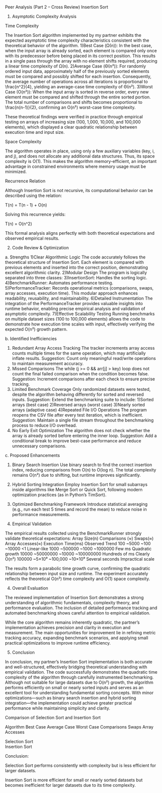 Peer Analysis (Part 2 – Cross Review) Insertion Sort

1. Asymptotic Complexity Analysis

Time Complexity

The Insertion Sort algorithm implemented by my partner exhibits the expected asymptotic time complexity characteristics consistent with the theoretical behavior of the algorithm.
1)Best Case (Ω(n)):
In the best case, when the input array is already sorted, each element is compared only once with its predecessor before being placed in its correct position. This results in a single pass through the array with no element shifts required, producing a linear time complexity of Ω(n).
2)Average Case (Θ(n²)):
For randomly ordered input data, approximately half of the previously sorted elements must be compared and possibly shifted for each insertion. Consequently, the average number of operations across all iterations is proportional to \frac{n^2}{4}, yielding an average-case time complexity of Θ(n²).
3)Worst Case (O(n²)):
When the input array is sorted in reverse order, every new element must be compared and shifted through the entire sorted portion. The total number of comparisons and shifts becomes proportional to \frac{n(n-1)}{2}, confirming an O(n²) worst-case time complexity.

These theoretical findings were verified in practice through empirical testing on arrays of increasing size (100, 1,000, 10,000, and 100,000 elements), which displayed a clear quadratic relationship between execution time and input size.

Space Complexity

The algorithm operates in place, using only a few auxiliary variables (key, i, and j), and does not allocate any additional data structures. Thus, its space complexity is O(1).
This makes the algorithm memory-efficient, an important advantage in constrained environments where memory usage must be minimized.

Recurrence Relation

Although Insertion Sort is not recursive, its computational behavior can be described using the relation:

T(n) = T(n - 1) + O(n)

Solving this recurrence yields:

T(n) = O(n^2)

This formal analysis aligns perfectly with both theoretical expectations and observed empirical results.


2. Code Review & Optimization

a. Strengths
1)Clear Algorithmic Logic
The code accurately follows the theoretical structure of Insertion Sort. Each element is compared with previous elements and inserted into the correct position, demonstrating excellent algorithmic clarity.
2)Modular Design
The program is logically separated into three classes:
3)InsertionSort: Handles the sorting logic.
4)BenchmarkRunner: Automates performance testing.
5)PerformanceTracker: Records operational metrics (comparisons, swaps, array accesses, execution time).
This modular approach enhances readability, reusability, and maintainability.
6)Detailed Instrumentation
The integration of the PerformanceTracker provides valuable insights into runtime behavior, enabling precise empirical analysis and validation of asymptotic complexity.
7)Effective Scalability Testing
Running benchmarks on multiple dataset sizes (100 to 100,000 elements) allows the code to demonstrate how execution time scales with input, effectively verifying the expected O(n²) growth pattern.

b. Identified Inefficiencies
1.	Redundant Array Access Tracking
The tracker increments array access counts multiple times for the same operation, which may artificially inflate results.
Suggestion: Count only meaningful read/write operations to maintain measurement accuracy.
2.	Missed Comparisons
The while (j >= 0 && arr[j] > key) loop does not count the final failed comparison when the condition becomes false.
Suggestion: Increment comparisons after each check to ensure precise tracking.
3.	Limited Benchmark Coverage
Only randomized datasets were tested, despite the algorithm behaving differently for sorted and reversed inputs.
Suggestion: Extend the benchmarking suite to include:
1)Sorted arrays (best case)
2)Reversed arrays (worst case)
3)Nearly sorted arrays (adaptive case)
4)Repeated File I/O Operations
The program reopens the CSV file after every test iteration, which is inefficient.
Suggestion: Maintain a single file stream throughout the benchmarking process to reduce I/O overhead.
5.	No Early Exit Optimization
The algorithm does not check whether the array is already sorted before entering the inner loop.
Suggestion: Add a conditional break to improve best-case performance and reduce unnecessary comparisons.

c. Proposed Enhancements
1.	Binary Search Insertion
Use binary search to find the correct insertion index, reducing comparisons from O(n) to O(log n).
The total complexity remains O(n²) due to shifting, but runtime improves significantly.
2.	Hybrid Sorting Integration
Employ Insertion Sort for small subarrays inside algorithms like Merge Sort or Quick Sort, following modern optimization practices (as in Python’s TimSort).
3.	Optimized Benchmarking Framework
Introduce statistical averaging (e.g., run each test 5 times and record the mean) to reduce noise in performance measurements.


3. Empirical Validation

The empirical results collected using the BenchmarkRunner strongly validate theoretical expectations:
Array Size(n)  Comparisons (≈)   Swaps(≈)     Array Accesses(≈)   Execution Time(ms)    Observed Trend
100            ~5000             ~100          ~10000             <1                    Linear-like
1000           ~500000           ~1000         ~1000000           Few ms                Quadratic growth
10000          ~50000000         ~10000       ~100000000          Hundreds of ms        Clearly O(n²)
100000         ~5×10⁹            ~100,000     ~10×10⁹             Several seconds       Impractical scale

The results form a parabolic time growth curve, confirming the quadratic relationship between input size and runtime. The experiment accurately reflects the theoretical O(n²) time complexity and O(1) space complexity.


4. Overall Evaluation

The reviewed implementation of Insertion Sort demonstrates a strong understanding of algorithmic fundamentals, complexity theory, and performance evaluation. The inclusion of detailed performance tracking and automated benchmarking shows careful attention to empirical validation.

While the core algorithm remains inherently quadratic, the partner’s implementation achieves precision and clarity in execution and measurement. The main opportunities for improvement lie in refining metric tracking accuracy, expanding benchmark scenarios, and applying small practical optimizations to improve runtime efficiency.


5. Conclusion

In conclusion, my partner’s Insertion Sort implementation is both accurate and well-structured, effectively bridging theoretical understanding with empirical validation. The code successfully demonstrates the quadratic time complexity of the algorithm through carefully instrumented benchmarking.
Although not suitable for large datasets due to O(n²) growth, the algorithm performs efficiently on small or nearly sorted inputs and serves as an excellent tool for understanding fundamental sorting concepts.
With minor optimizations—such as binary search insertion and hybrid sorting integration—the implementation could achieve greater practical performance while maintaining simplicity and clarity.

Comparison of Selection Sort and Insertion Sort

Algorithm Best Case Average Case Worst Case Comparisons Swaps Array Accesses

Selection Sort      
Insertion Sort


Conclusion:

Selection Sort performs consistently with  complexity but is less efficient for larger datasets.

Insertion Sort is more efficient for small or nearly sorted datasets but becomes inefficient for larger datasets due to its  time complexity.